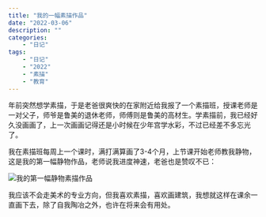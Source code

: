 ```yaml
---
title: "我的一幅素描作品"
date: "2022-03-06"
description: ""
categories:
    - "日记"
tags:
    - "日记"
    - "2022"
    - "素描"
    - "教育"
---
```


年前突然想学素描，于是老爸很爽快的在家附近给我报了一个素描班，授课老师是一对父子，师爷是鲁美的退休老师，师傅则是鲁美的高材生。学素描前，我已经好久没画画了，上一次画画记得还是小时候在少年宫学水彩，不过已经差不多忘光了。

我在素描班每周上一个课时，满打满算画了3-4个月，上节课开始老师教我静物，这是我的第一幅静物作品，老师说我进度神速，老爸也是赞叹不已：

![我的第一幅静物素描作品](http://image.tonybai.com/img/202203/diary_20220306_01.jpeg)

我应该不会走美术的专业方向，但我喜欢素描，喜欢画建筑，我想就这样在课余一直画下去，除了自我陶冶之外，也许在将来会有用处。

